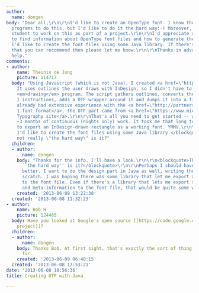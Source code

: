 ```yaml
---
author:
  name: dongen
body: "Dear all,\r\n\r\nI'd like to create an OpenType font. I know there are some
  programs to do this, but I'd like to do it the hard way:-) Moreover, I'd like a
  student to work on this as part of a project.\r\n\r\nI'd appreciate any pointers
  to find information about OpenType font files and how to generate them. Ideally,
  I'd like to create the font files using some Java library. If there's any Java library
  that you can recommend then please let me know.\r\n\r\nThanks in advance for your
  help."
comments:
- author:
    name: Theunis de Jong
    picture: 114717
  body: "Using Javascript (which is not Java), I created <a href=\"http://typophile.com/node/94235\">IndyFont</a>.
    It uses outlines the user draws with InDesign, so I didn't have to write a font
    <em>drawing</em> program. The script gathers outlines, converts them into Type
    1 instructions, adds a OTF wrapper around it and dumps it into a file.\r\n\r\nI
    already had extensive experience with the <a href=\"http://partners.adobe.com/public/developer/en/font/T1_SPEC.PDF\">Type
    1 font format</a>, the OTF part came from <a href=\"https://www.microsoft.com/typography/otspec/\">Microsoft's
    Typography site</a>.\r\n\r\nThat's all you need to get started -- well, that and
    ~3 months of continuous (nights only) work. It took me that long to write something
    to export an InDesign-drawn rectangle as a working font. YMMV.\r\n\r\n<blockquote>Ideally,
    I'd like to create the font files using some Java library.</blockquote>\r\n\r\nThat's
    not really \"the hard way\" is it?"
  children:
  - author:
      name: dongen
    body: "Thanks for the info. I'll have a look.\r\n\r\n<blockquote>That's not really
      ``the hard way'' is it?</blockquote>\r\n\r\nPerhaps I should have explained
      better. I want to do the design part in Java as well, writing the software from
      scratch. I was hoping there was some library that let me export all information
      to the font file. Even if there's a library that lets me export some glyphs
      and meta-information to the font file, that would be quite some work."
    created: '2013-06-08 13:22:38'
  created: '2013-06-08 11:32:23'
- author:
    name: Bob H
    picture: 124465
  body: Have you looked at Google's open source [[https://code.google.com/p/sfntly/|sfntly
    project]]?
  children:
  - author:
      name: dongen
    body: Thanks Bob. At first sight, that's exactly the sort of thing that I'm looking
      for.
    created: '2013-06-09 06:48:15'
  created: '2013-06-08 17:53:21'
date: '2013-06-08 10:56:36'
title: Creating OTF with Java

---
```

